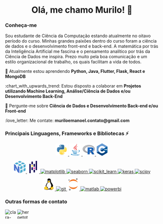 <h1 align="center">Olá, me chamo Murilo! 👋 </h1>
<h3 align="left">Conheça-me</h3>

<p align="left">
Sou estudante de Ciência da Computação estando atualmente no oitavo período do curso. Minhas grandes paixões dentro do curso foram a ciência de dados e o desenvolvimento front-end e back-end. A matemática por trás da Inteligência Artificial me fascina e o pensamento analítico por trás da Ciência de Dados me inspira. Prezo muito pela boa comunicação e um estilo organizacional de trabalho, os quais facilitam a vida de todos.  
</p>

<p align="left">
  🔭 Atualmente estou aprendendo <strong> Python, Java, Flutter, Flask, React e MongoDB</strong>
</p>

<p align="left">
  :chart_with_upwards_trend: Estou disposto a colaborar em <strong>Projetos utilizando Machine Learning, Análise/Ciência de Dados e/ou Desenvolvimento Back-End </strong>
</p>

<p align="left">
  💬 Pergunte-me sobre <strong>Ciência de Dados e Desenvolvimento Back-end e/ou Front-end</strong>
</p>

<p align="left">
  :love_letter: Me contate: <strong>muriloemanoel.contato@gmail.com</strong>
</p>

<h3 align="left">Principais Linguagens, Frameworks e Bibliotecas ⚡</h3>
<p align="center">
  <!-- Languages -->
  <a href="https://www.python.org" target="_blank" rel="noreferrer">
    <img src="https://raw.githubusercontent.com/devicons/devicon/master/icons/python/python-original.svg" alt="python" width="40" height="40"/>
  </a>
  <a href="https://www.java.com" target="_blank" rel="noreferrer">
    <img src="https://raw.githubusercontent.com/devicons/devicon/master/icons/java/java-original.svg" alt="java" width="40" height="40"/>
  </a>
  <a href="https://www.r-project.org/" target="_blank" rel="noreferrer">
    <img src="https://raw.githubusercontent.com/devicons/devicon/master/icons/r/r-original.svg" alt="r" width="40" height="40"/>
  </a>
  <a href="https://www.w3schools.com/cpp/" target="_blank" rel="noreferrer">
    <img src="https://raw.githubusercontent.com/devicons/devicon/master/icons/cplusplus/cplusplus-original.svg" alt="cplusplus" width="40" height="40"/>
  </a>
</p>

<p align="center">
  <!-- Libraries and Frameworks -->
  <a href="https://numpy.org/" target="_blank" rel="noreferrer">
    <img src="https://raw.githubusercontent.com/devicons/devicon/master/icons/numpy/numpy-original.svg" alt="numpy" width="40" height="40"/>
  </a>
  <a href="https://pandas.pydata.org/" target="_blank" rel="noreferrer">
    <img src="https://raw.githubusercontent.com/devicons/devicon/master/icons/pandas/pandas-original.svg" alt="pandas" width="40" height="40"/>
  </a>
  <a href="https://matplotlib.org/" target="_blank" rel="noreferrer">
    <img src="https://upload.wikimedia.org/wikipedia/commons/8/84/Matplotlib_icon.svg" alt="matplotlib" width="40" height="40"/>
  </a>
  <a href="https://seaborn.pydata.org/" target="_blank" rel="noreferrer">
    <img src="https://seaborn.pydata.org/_images/logo-mark-lightbg.svg" alt="seaborn" width="40" height="40"/>
  </a>
  <a href="https://scikit-learn.org/" target="_blank" rel="noreferrer">
    <img src="https://upload.wikimedia.org/wikipedia/commons/0/05/Scikit_learn_logo_small.svg" alt="scikit_learn" width="40" height="40"/>
  </a>
  <a href="https://keras.io/" target="_blank" rel="noreferrer">
    <img src="https://upload.wikimedia.org/wikipedia/commons/a/ae/Keras_logo.svg" alt="keras" width="40" height="40"/>
  </a>
  <a href="https://www.scipy.org/" target="_blank" rel="noreferrer">
    <img src="https://upload.wikimedia.org/wikipedia/commons/b/b2/SCIPY_2.svg" alt="scipy" width="40" height="40"/>
  </a>
</p>

<p align="center">
  <!-- Tools -->
  <a href="https://www.linux.org/" target="_blank" rel="noreferrer">
    <img src="https://raw.githubusercontent.com/devicons/devicon/master/icons/linux/linux-original.svg" alt="linux" width="40" height="40"/>
  </a>
  <a href="https://git-scm.com/" target="_blank" rel="noreferrer">
    <img src="https://www.vectorlogo.zone/logos/git-scm/git-scm-icon.svg" alt="git" width="40" height="40"/>
  </a>
  <a href="https://jupyter.org/" target="_blank" rel="noreferrer">
    <img src="https://raw.githubusercontent.com/devicons/devicon/master/icons/jupyter/jupyter-original.svg" alt="jupyter" width="40" height="40"/>
  </a>
  <a href="https://www.mathworks.com/products/matlab.html" target="_blank" rel="noreferrer">
    <img src="https://upload.wikimedia.org/wikipedia/commons/2/21/Matlab_Logo.png" alt="matlab" width="40" height="40"/>
  </a>
  <a href="https://powerbi.microsoft.com/" target="_blank" rel="noreferrer">
    <img src="https://upload.wikimedia.org/wikipedia/commons/c/cf/New_Power_BI_Logo.svg" alt="powerbi" width="40" height="40"/>
  </a>
</p>

<h3 align="left">Outras formas de contato</h3>
<p align="left">
  <a href="https://www.linkedin.com/in/murilo-emanoel-sudario-rodrigues-b80a052a6/" target="blank">
    <img align="left" src="https://raw.githubusercontent.com/rahuldkjain/github-profile-readme-generator/master/src/images/icons/Social/linked-in-alt.svg" alt="clara-ferreira-batista" height="30" width="40" />
  </a>
  <a href="https://www.instagram.com/murilo.emanoel/" target="blank">
    <img align="left" src="https://raw.githubusercontent.com/rahuldkjain/github-profile-readme-generator/master/src/images/icons/Social/instagram.svg" alt="herpetotheres.cachinnans" height="30" width="40" />
  </a>
</p>

